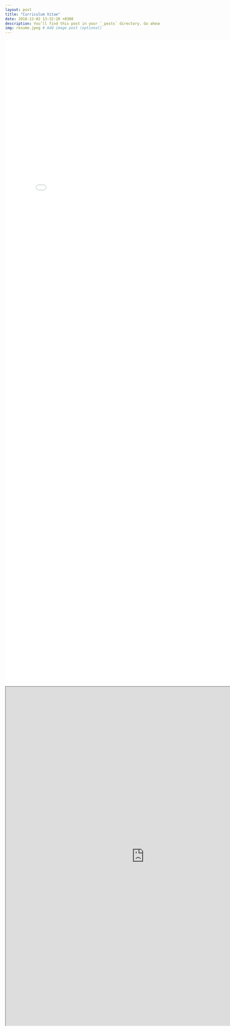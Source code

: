 ```yaml
---
layout: post
title: "Curriculum Vitae"
date: 2018-12-02 13:32:20 +0300
description: You’ll find this post in your `_posts` directory. Go ahead and edit it and re-build the site to see your changes. # Add post description (optional)
img: resume.jpeg # Add image post (optional)
---
```

<embed src="/assets/pdfs/CV.pdf" width="800px" height="2100px" />
<iframe src="https://drive.google.com/file/d/1LfS4PTuLZQBZX-Xp0sTLAHNNq62wpuMF/preview" width="900" height="1100" allow="autoplay"></iframe>
<object data="https://github.com/Zahidul-Hasan/zahidul-hasan.github.io/tree/master/assets/pdfs/CV.pdf" width="1000" height="1000" type='application/pdf'></object>
